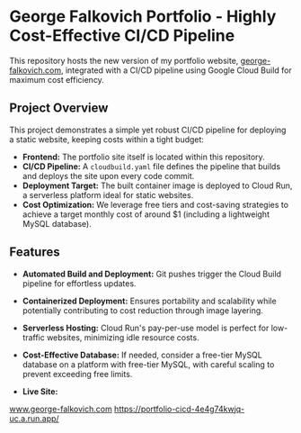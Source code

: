 # George Falkovich Portfolio - Highly Cost-Effective CI/CD Pipeline

This repository hosts the new version of my portfolio website, [george-falkovich.com](https://george-falkovich.com), integrated with a CI/CD pipeline using Google Cloud Build for maximum cost efficiency.

## Project Overview

This project demonstrates a simple yet robust CI/CD pipeline for deploying a static website, keeping costs within a tight budget:

- **Frontend:** The portfolio site itself is located within this repository.
- **CI/CD Pipeline:** A `cloudbuild.yaml` file defines the pipeline that builds and deploys the site upon every code commit.
- **Deployment Target:** The built container image is deployed to Cloud Run, a serverless platform ideal for static websites.
- **Cost Optimization:** We leverage free tiers and cost-saving strategies to achieve a target monthly cost of around $1 (including a lightweight MySQL database).

## Features

- **Automated Build and Deployment:** Git pushes trigger the Cloud Build pipeline for effortless updates.
- **Containerized Deployment:** Ensures portability and scalability while potentially contributing to cost reduction through image layering.
- **Serverless Hosting:** Cloud Run's pay-per-use model is perfect for low-traffic websites, minimizing idle resource costs.
- **Cost-Effective Database:** If needed, consider a free-tier MySQL database on a platform with free-tier MySQL, with careful scaling to prevent exceeding free limits.

- **Live Site:**

www.george-falkovich.com
https://portfolio-cicd-4e4g74kwjq-uc.a.run.app/
